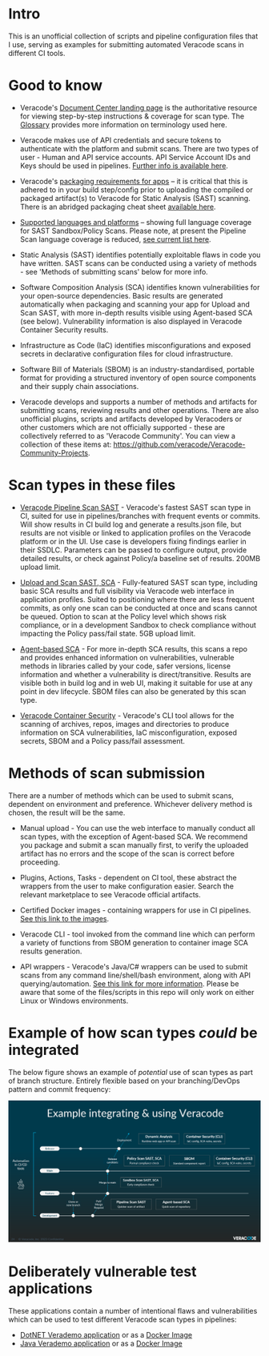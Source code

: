 # Intro

This is an unofficial collection of scripts and pipeline configuration files that I use, serving as examples for submitting automated Veracode scans in different CI tools. 

# Good to know 

- Veracode's [Document Center landing page](https://docs.veracode.com/) is the authoritative resource for viewing step-by-step instructions & coverage for scan type. The [Glossary](https://docs.veracode.com/r/Veracode_Glossary) provides more information on terminology used here.

- Veracode makes use of API credentials and secure tokens to authenticate with the platform and submit scans. There are two types of user - Human and API service accounts. API Service Account IDs and Keys should be used in pipelines. [Further info is available here](https://docs.veracode.com/r/c_about_veracode_accounts).

- Veracode's [packaging requirements for apps](https://docs.veracode.com/r/compilation_packaging) – it is critical that this is adhered to in your build step/config  prior to uploading the compiled or packaged artifact(s) to Veracode for Static Analysis (SAST) scanning. There is an abridged packaging cheat sheet [available here](https://docs.veracode.com/cheatsheet).

- [Supported languages and platforms](https://docs.veracode.com/r/r_supported_table) – showing full language coverage for SAST Sandbox/Policy Scans. Please note, at present the Pipeline Scan language coverage is reduced, [see current list here](https://docs.veracode.com/r/Pipeline_Scan_Supported_Languages).

- Static Analysis (SAST) identifies potentially exploitable flaws in code you have written. SAST scans can be conducted using a variety of methods - see 'Methods of submitting scans' below for more info. 

- Software Composition Analysis (SCA) identifies known vulnerabilities for your open-source dependencies. Basic results are generated automatically when packaging and scanning your app for Upload and Scan SAST, with more in-depth results visible using Agent-based SCA (see below). Vulnerability information is also displayed in Veracode Container Security results.

- Infrastructure as Code (IaC) identifies misconfigurations and exposed secrets in declarative configuration files for cloud infrastructure.

- Software Bill of Materials (SBOM) is an industry-standardised, portable format for providing a structured inventory of open source components and their supply chain associations.

- Veracode develops and supports a number of methods and artifacts for submitting scans, reviewing results and other operations. There are also unofficial plugins, scripts and artifacts developed by Veracoders or other customers which are not officially supported - these are collectively referred to as 'Veracode Community'. You can view a collection of these items at: https://github.com/veracode/Veracode-Community-Projects.

# Scan types in these files

- [Veracode Pipeline Scan SAST](https://docs.veracode.com/r/Pipeline_Scan) - Veracode's fastest SAST scan type in CI, suited for use in pipelines/branches with frequent events or commits. Will show results in CI build log and generate a results.json file, but results are not visible or linked to application profiles on the Veracode platform or in the UI. Use case is developers fixing findings earlier in their SSDLC. Parameters can be passed to configure output, provide detailed results, or check against Policy/a baseline set of results. 200MB upload limit.

- [Upload and Scan SAST, SCA](https://docs.veracode.com/r/Getting_Started_with_Static_Analysis) - Fully-featured SAST scan type, including basic SCA results and full visibility via Veracode web interface in application profiles. Suited to positioning where there are less frequent commits, as only one scan can be conducted at once and scans cannot be queued. Option to scan at the Policy level which shows risk compliance, or in a development Sandbox to check compliance without impacting the Policy pass/fail state. 5GB upload limit.

- [Agent-based SCA](https://docs.veracode.com/r/Choosing_the_SCA_Scan_Type_for_Your_Use_Case) - For more in-depth SCA results, this scans a repo and provides enhanced information on vulnerabilities, vulnerable methods in libraries called by your code, safer versions, license information and whether a vulnerability is direct/transitive. Results are visible both in build log and in web UI, making it suitable for use at any point in dev lifecycle. SBOM files can also be generated by this scan type.

- [Veracode Container Security](https://docs.veracode.com/r/Veracode_Container_Security) - Veracode's CLI tool allows for the scanning of archives, repos, images and directories to produce information on SCA vulnerabilities, IaC misconfiguration, exposed secrets, SBOM and a Policy pass/fail assessment.

# Methods of scan submission

There are a number of methods which can be used to submit scans, dependent on environment and preference. Whichever delivery method is chosen, the result will be the same. 

- Manual upload - You can use the web interface to manually conduct all scan types, with the exception of Agent-based SCA. We recommend you package and submit a scan manually first, to verify the uploaded artifact has no errors and the scope of the scan is correct before proceeding.

- Plugins, Actions, Tasks - dependent on CI tool, these abstract the wrappers from the user to make configuration easier. Search the relevant marketplace to see Veracode official artifacts.

- Certified Docker images - containing wrappers for use in CI pipelines. [See this link to the images](https://hub.docker.com/u/veracode).

- Veracode CLI - tool invoked from the command line which can perform a variety of functions from SBOM generation to container image SCA results generation.

- API wrappers - Veracode's Java/C# wrappers can be used to submit scans from any command line/shell/bash environment, along with API querying/automation. [See this link for more information](https://docs.veracode.com/r/c_about_wrappers). Please be aware that some of the files/scripts in this repo will only work on either Linux or Windows environments.

# Example of how scan types *could* be integrated

The below figure shows an example of *_potential_* use of scan types as part of branch structure. Entirely flexible based on your branching/DevOps pattern and commit frequency:

![Veracode integrations in branch structure](https://github.com/nbarhamvc/scriptarchive/blob/main/Files/Exampleint.PNG)

# Deliberately vulnerable test applications

These applications contain a number of intentional flaws and vulnerabilities which can be used to test different Veracode scan types in pipelines:

- [DotNET Verademo application](https://github.com/veracode-demo-labs/verademo-dotnetcore) or as a [Docker Image](https://hub.docker.com/r/veracode/vulnerable-verademo-dotnet)
- [Java Verademo application](https://github.com/veracode/verademo) or as a [Docker Image](https://hub.docker.com/r/veracode/vulnerable-verademo-java)
